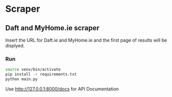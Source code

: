 # Scraper

## Daft and MyHome.ie scraper

Insert the URL for Daft.ie and MyHome.ie and the first page of results will be displyed.

### Run

```bash
source venv/bin/activate
pip install -r requirements.txt
python main.py
```
Use http://127.0.0.1:8000/docs for API Documentation

